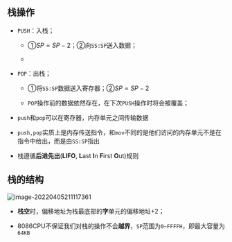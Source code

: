 ## 栈操作

- `PUSH`：入栈；

  - ①$SP=SP-2$；②向`SS:SP`送入数据；

  - 

- `POP`：出栈；

  - ①将`SS:SP`数据送入寄存器；②$SP=SP-2$

  - `POP`操作前的数据依然存在，在下次`PUSH`操作时将会被覆盖；

- `push`和`pop`可以在寄存器，内存单元之间传输数据

- `push,pop`实质上是内存传送指令，和`mov`不同的是他们访问的内存单元不是在指令中给出，而是由`SS:SP`指出

- 栈遵循**后进先出**(**LIFO**, **L**ast **I**n **F**irst **O**ut)规则

## 栈的结构

![image-20220405211117361](https://gitee.com/percivalyang/images/raw/master/images/image-20220405211117361.png)

- **栈空**时，偏移地址为栈最底部的**字**单元的偏移地址+2；

- 8086CPU不保证我们对栈的操作不会**越界**，`SP`范围为`0~FFFFH`，即最大容量为`64KB`

  
